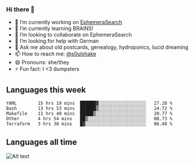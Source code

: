 ### Hi there 👋

<!--
**soulshake/soulshake** is a ✨ _special_ ✨ repository because its `README.md` (this file) appears on your GitHub profile.

Here are some ideas to get you started:

- 🔭 I’m currently working on ...
- 🌱 I’m currently learning ...
- 👯 I’m looking to collaborate on ...
- 🤔 I’m looking for help with ...
- 💬 Ask me about ...
- 📫 How to reach me: ...
- 😄 Pronouns: ...
- ⚡ Fun fact: ...
-->


- 🔭 I’m currently working on [EphemeraSearch](https://www.ephemerasearch.com/)
- 🌱 I’m currently learning BRAINS!
- 👯 I’m looking to collaborate on EphemeraSearch
- 🤔 I’m looking for help with German
- 💬 Ask me about old postcards, genealogy, hydroponics, lucid dreaming
- 📫 How to reach me: [@s0ulshake](https://twitter.com/soulshake)
- 😄 Pronouns: she/they
- ⚡ Fun fact: I <3 dumpsters

## Languages this week

<!--START_SECTION:waka-->
```text
YAML        15 hrs 19 mins  ██████▓░░░░░░░░░░░░░░░░░░   27.28 % 
Bash        13 hrs 53 mins  ██████▒░░░░░░░░░░░░░░░░░░   24.72 % 
Makefile    11 hrs 40 mins  █████▒░░░░░░░░░░░░░░░░░░░   20.77 % 
Other       4 hrs 54 mins   ██▒░░░░░░░░░░░░░░░░░░░░░░   08.73 % 
Terraform   3 hrs 38 mins   █▓░░░░░░░░░░░░░░░░░░░░░░░   06.48 % 
```
<!--END_SECTION:waka-->

## Languages all time
![Alt text](https://wakatime.com/share/@aj/6aa10b67-a5e9-4fb1-acaf-8692f4385172.svg)
